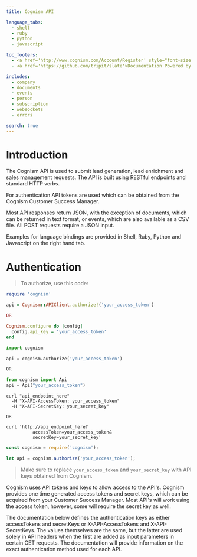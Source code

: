 ```yaml
---
title: Cognism API

language_tabs:
  - shell
  - ruby
  - python
  - javascript

toc_footers:
  - <a href='http://www.cognism.com/Account/Register' style="font-size:13px;">Sign Up</a>
  - <a href='https://github.com/tripit/slate'>Documentation Powered by Slate</a>

includes:
  - company
  - documents
  - events
  - person
  - subscription
  - websockets
  - errors

search: true
---
```


# Introduction

The Cognism API is used to submit lead generation, lead enrichment and sales management requests. The API is built using RESTful endpoints and standard HTTP verbs.

For authentication API tokens are used which can be obtained from the Cognism Customer Success Manager.

Most API responses return JSON, with the exception of documents, which can be returned in text format, or events, which are also available as a CSV file. All POST requests require a JSON input. 

Examples for language bindings are provided in Shell, Ruby, Python and Javascript on the right hand tab.


# Authentication

> To authorize, use this code:

```ruby
require 'cognism'

api = Cognism::APIClient.authorize!('your_access_token')

OR

Cognism.configure do |config|
  config.api_key = 'your_access_token'
end
```

```python
import cognism

api = cognism.authorize('your_access_token')

OR

from cognism import Api
api = Api("your_access_token")
```

```shell
curl "api_endpoint_here"
  -H "X-API-AccessToken: your_access_token" 
  -H "X-API-SecretKey: your_secret_key" 

OR

curl 'http://api_endpoint_here?
          accessToken=your_access_token&
          secretKey=your_secret_key'
```

```javascript
const cognism = require('cognism');

let api = cognism.authorize('your_access_token');
```

> Make sure to replace `your_access_token` and `your_secret_key` with API keys obtained from Cognism.

Cognism uses API tokens and keys to allow access to the API's. Cognism provides one time generated access tokens and secret keys, which can be acquired from your Customer Success Manager. Most API's will work using the access token, however, some will require the secret key as well.

The documentation below defines the authentication keys as either accessTokens and secretKeys or X-API-AccessTokens and X-API-SecretKeys. The values themselves are the same, but the latter are used solely in API headers when the first are added as input parameters in certain GET requests. The documentation will provide information on the exact authentication method used for each API.